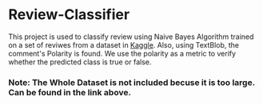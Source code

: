 # Review-Classifier

This project is used to classify review using Naive Bayes Algorithm trained on a set of reviwes from a dataset in [Kaggle](https://www.kaggle.com/datasets/jiashenliu/515k-hotel-reviews-data-in-europe ).
Also, using TextBlob, the comment's Polarity is found. We use the polarity as a metric to verify whether the predicted class is true or false.

### Note: The Whole Dataset is not included becuse it is too large. Can be found in the link above.
